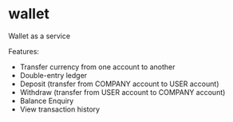 # wallet

Wallet as a service

Features:

- Transfer currency from one account to another
- Double-entry ledger
- Deposit (transfer from COMPANY account to USER account)
- Withdraw (transfer from USER account to COMPANY account)
- Balance Enquiry
- View transaction history
